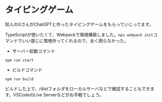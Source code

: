 # タイピングゲーム

知人のGさんがChatGPTと作ったタイピングゲームをもらっていじってます。

TypeScriptが使いたくて、Webpackで環境構築しました。`npx webpack init`コマンドでいい感じに環境作ってくれるので、全く困らなかった。

- サーバー起動コマンド
```
npm run start
```

- ビルドコマンド
```
npm run build
```
ビルドした上で、/distフォルダをローカルサーバなどで確認することもできます。VSCodeのLive Serverなどがお手軽でしょう。
